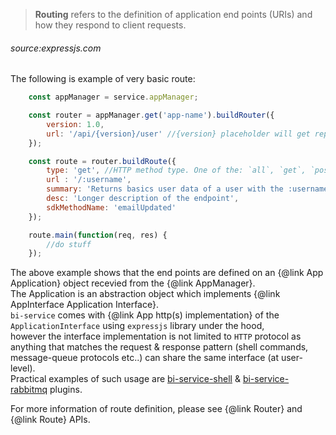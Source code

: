 
> **Routing** refers to the definition of application end points (URIs) and how they respond to client requests.
###### *source:expressjs.com*

The following is example of very basic route:  

```javascript
    const appManager = service.appManager;

    const router = appManager.get('app-name').buildRouter({
        version: 1.0,
        url: '/api/{version}/user' //{version} placeholder will get replaced by the actual router version
    });

    const route = router.buildRoute({
        type: 'get', //HTTP method type. One of the: `all`, `get`, `post`, `put`, `head`, `connect`, `options`, `delete`
        url : '/:username',
        summary: 'Returns basics user data of a user with the :username',
        desc: 'Longer description of the endpoint',
        sdkMethodName: 'emailUpdated'
    });

    route.main(function(req, res) {
        //do stuff
    });
```

The above example shows that the end points are defined on an {@link App Application} object recevied from the {@link AppManager}.  
The Application is an abstraction object which implements {@link AppInterface Application Interface}.  
`bi-service` comes with {@link App http(s) implementation} of the `ApplicationInterface` using `expressjs` library under the hood,  
however the interface implementation is not limited to `HTTP` protocol as anything that matches the request & response pattern (shell commands, message-queue protocols etc..) can share the same interface (at user-level).  
Practical examples of such usage are [bi-service-shell](https://github.com/BohemiaInteractive/bi-service-shell) & [bi-service-rabbitmq](https://github.com/BohemiaInteractive/bi-service-rabbitmq) plugins.

For more information of route definition, please see {@link Router} and {@link Route} APIs.

